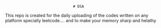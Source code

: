                                    # DSA 
This repo is created for the daily uploading of the codes written on any platform specially leetcode....  and to make your memory sharp and helathy                      
